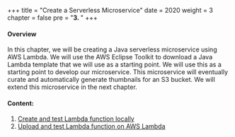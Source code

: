 +++
title = "Create a Serverless Microservice"
date = 2020
weight = 3
chapter = false
pre = "<b>3. </b>"
+++
#### Overview

In this chapter, we will be creating a Java serverless microservice using AWS Lambda. We will use the AWS Eclipse Toolkit to download a Java Lambda template that we will use as a starting point. We will use this as a starting point to develop our microservice. This microservice will eventually curate and automatically generate thumbnails for an S3 bucket. We will extend this microservice in the next chapter.

#### Content:
1. [Create and test Lambda function locally](3.1-create-lambda-function/)
2. [Upload and test Lambda function on AWS Lambda](3.2-update-and-test/)